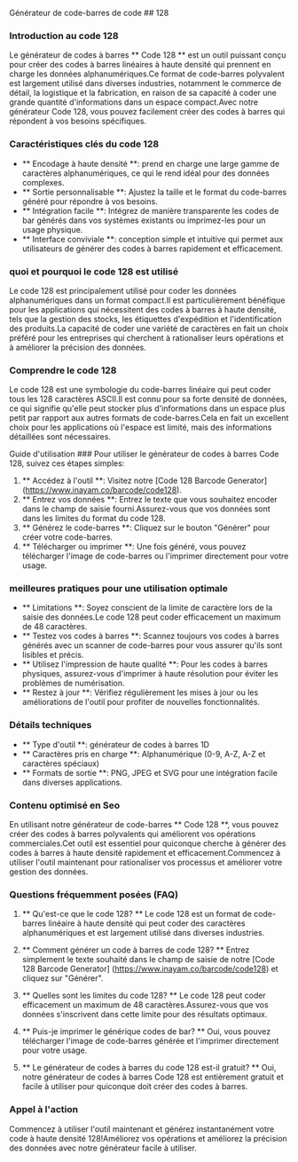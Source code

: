 Générateur de code-barres de code ## 128

### Introduction au code 128
Le générateur de codes à barres ** Code 128 ** est un outil puissant conçu pour créer des codes à barres linéaires à haute densité qui prennent en charge les données alphanumériques.Ce format de code-barres polyvalent est largement utilisé dans diverses industries, notamment le commerce de détail, la logistique et la fabrication, en raison de sa capacité à coder une grande quantité d'informations dans un espace compact.Avec notre générateur Code 128, vous pouvez facilement créer des codes à barres qui répondent à vos besoins spécifiques.

### Caractéristiques clés du code 128
- ** Encodage à haute densité **: prend en charge une large gamme de caractères alphanumériques, ce qui le rend idéal pour des données complexes.
- ** Sortie personnalisable **: Ajustez la taille et le format du code-barres généré pour répondre à vos besoins.
- ** Intégration facile **: Intégrez de manière transparente les codes de bar générés dans vos systèmes existants ou imprimez-les pour un usage physique.
- ** Interface conviviale **: conception simple et intuitive qui permet aux utilisateurs de générer des codes à barres rapidement et efficacement.

### quoi et pourquoi le code 128 est utilisé
Le code 128 est principalement utilisé pour coder les données alphanumériques dans un format compact.Il est particulièrement bénéfique pour les applications qui nécessitent des codes à barres à haute densité, tels que la gestion des stocks, les étiquettes d'expédition et l'identification des produits.La capacité de coder une variété de caractères en fait un choix préféré pour les entreprises qui cherchent à rationaliser leurs opérations et à améliorer la précision des données.

### Comprendre le code 128
Le code 128 est une symbologie du code-barres linéaire qui peut coder tous les 128 caractères ASCII.Il est connu pour sa forte densité de données, ce qui signifie qu'elle peut stocker plus d'informations dans un espace plus petit par rapport aux autres formats de code-barres.Cela en fait un excellent choix pour les applications où l'espace est limité, mais des informations détaillées sont nécessaires.

Guide d'utilisation ###
Pour utiliser le générateur de codes à barres Code 128, suivez ces étapes simples:
1. ** Accédez à l'outil **: Visitez notre [Code 128 Barcode Generator] (https://www.inayam.co/barcode/code128).
2. ** Entrez vos données **: Entrez le texte que vous souhaitez encoder dans le champ de saisie fourni.Assurez-vous que vos données sont dans les limites du format du code 128.
3. ** Générez le code-barres **: Cliquez sur le bouton "Générer" pour créer votre code-barres.
4. ** Télécharger ou imprimer **: Une fois généré, vous pouvez télécharger l'image de code-barres ou l'imprimer directement pour votre usage.

### meilleures pratiques pour une utilisation optimale
- ** Limitations **: Soyez conscient de la limite de caractère lors de la saisie des données.Le code 128 peut coder efficacement un maximum de 48 caractères.
- ** Testez vos codes à barres **: Scannez toujours vos codes à barres générés avec un scanner de code-barres pour vous assurer qu'ils sont lisibles et précis.
- ** Utilisez l'impression de haute qualité **: Pour les codes à barres physiques, assurez-vous d'imprimer à haute résolution pour éviter les problèmes de numérisation.
- ** Restez à jour **: Vérifiez régulièrement les mises à jour ou les améliorations de l'outil pour profiter de nouvelles fonctionnalités.

### Détails techniques
- ** Type d'outil **: générateur de codes à barres 1D
- ** Caractères pris en charge **: Alphanumérique (0-9, A-Z, A-Z et caractères spéciaux)
- ** Formats de sortie **: PNG, JPEG et SVG pour une intégration facile dans diverses applications.

### Contenu optimisé en Seo
En utilisant notre générateur de code-barres ** Code 128 **, vous pouvez créer des codes à barres polyvalents qui améliorent vos opérations commerciales.Cet outil est essentiel pour quiconque cherche à générer des codes à barres à haute densité rapidement et efficacement.Commencez à utiliser l'outil maintenant pour rationaliser vos processus et améliorer votre gestion des données.

### Questions fréquemment posées (FAQ)

1. ** Qu'est-ce que le code 128? **
Le code 128 est un format de code-barres linéaire à haute densité qui peut coder des caractères alphanumériques et est largement utilisé dans diverses industries.

2. ** Comment générer un code à barres de code 128? **
Entrez simplement le texte souhaité dans le champ de saisie de notre [Code 128 Barcode Generator] (https://www.inayam.co/barcode/code128) et cliquez sur "Générer".

3. ** Quelles sont les limites du code 128? **
Le code 128 peut coder efficacement un maximum de 48 caractères.Assurez-vous que vos données s'inscrivent dans cette limite pour des résultats optimaux.

4. ** Puis-je imprimer le générique codes de bar? **
Oui, vous pouvez télécharger l'image de code-barres générée et l'imprimer directement pour votre usage.

5. ** Le générateur de codes à barres du code 128 est-il gratuit? **
Oui, notre générateur de codes à barres Code 128 est entièrement gratuit et facile à utiliser pour quiconque doit créer des codes à barres.

### Appel à l'action
Commencez à utiliser l'outil maintenant et générez instantanément votre code à haute densité 128!Améliorez vos opérations et améliorez la précision des données avec notre générateur facile à utiliser.